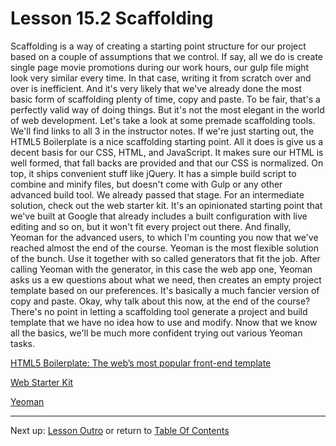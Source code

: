 # Lesson 15.2 Scaffolding

Scaffolding is a way of creating a starting point structure for our project based on a couple of assumptions that we control. If say, all we do is create single page movie promotions during our work hours, our gulp file might look very similar every time. In that case, writing it from scratch over and over is inefficient. And it's very likely that we've already done the most basic form of scaffolding plenty of time, copy and paste. To be fair, that's a perfectly valid way of doing things. But it's not the most elegant in the world of web development. Let's take a look at some premade scaffolding tools. We'll find links to all 3 in the instructor notes. If we're just starting out, the HTML5 Boilerplate is a nice scaffolding starting point. All it does is give us a decent basis for our CSS, HTML, and JavaScript. It makes sure our HTML is well formed, that fall backs are provided and that our CSS is normalized. On top, it ships convenient stuff like jQuery. It has a simple build script to combine and minify files, but doesn't come with Gulp or any other advanced build tool. We already passed that stage. For an intermediate solution, check out the web starter kit. It's an opinionated starting point that we've built at Google that already includes a built configuration with live editing and so on, but it won't fit every project out there. And finally, Yeoman for the advanced users, to which I'm counting you now that we've reached almost the end of the course. Yeoman is the most flexible solution of the bunch. Use it together with so called generators that fit the job. After calling Yeoman with the generator, in this case the web app one, Yeoman asks us a ew questions about what we need, then creates an empty project template based on our preferences. It's basically a much fancier version of copy and paste. Okay, why talk about this now, at the end of the course? There's no point in letting a scaffolding tool generate a project and build template that we have no idea how to use and modify. Nnow that we know all the basics, we'll be much more confident trying out various Yeoman tasks.

[HTML5 Boilerplate: The web’s most popular front-end template](https://html5boilerplate.com/)

[Web Starter Kit](https://developers.google.com/web/tools/starter-kit/)

[Yeoman](http://yeoman.io/)

- - -
Next up: [Lesson Outro](ND024_Part3_Lesson15_03.md) or return to [Table Of Contents](./ND024_TableOfContents.md)
